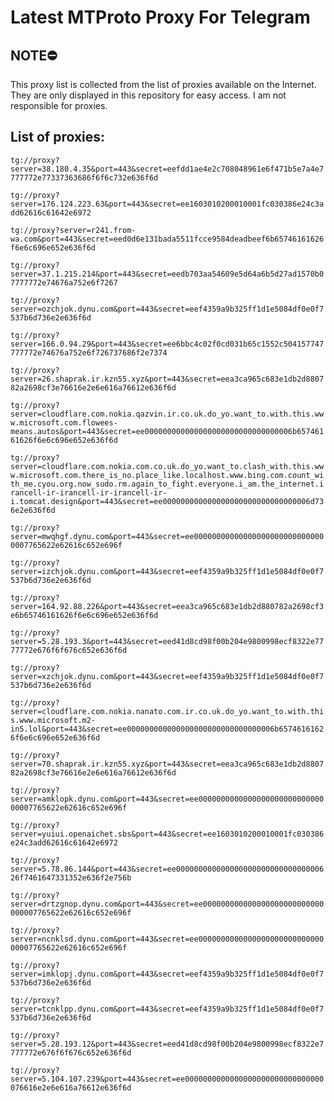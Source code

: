 # Latest MTProto Proxy For Telegram

## NOTE⛔

This proxy list is collected from the list of proxies available on the Internet. They are only displayed in this repository for easy access. I am not responsible for proxies.

## List of proxies:

`tg://proxy?server=38.180.4.35&port=443&secret=eefdd1ae4e2c708048961e6f471b5e7a4e7777772e77337363686f6f6c732e636f6d`

`tg://proxy?server=176.124.223.63&port=443&secret=ee1603010200010001fc030386e24c3add62616c61642e6972`

`tg://proxy?server=r241.from-wa.com&port=443&secret=eed0d6e131bada5511fcce9584deadbeef6b65746161626f6e6c696e652e636f6d`

`tg://proxy?server=37.1.215.214&port=443&secret=eedb703aa54609e5d64a6b5d27ad1570b07777772e74676a752e6f7267`

`tg://proxy?server=ozchjok.dynu.com&port=443&secret=eef4359a9b325ff1d1e5084df0e0f7537b6d736e2e636f6d`

`tg://proxy?server=166.0.94.29&port=443&secret=ee6bbc4c02f0cd031b65c1552c504157747777772e74676a752e6f726737686f2e7374`

`tg://proxy?server=26.shaprak.ir.kzn55.xyz&port=443&secret=eea3ca965c683e1db2d880782a2698cf3e76616e2e6e616a76612e636f6d`

`tg://proxy?server=cloudflare.com.nokia.qazvin.ir.co.uk.do_yo.want_to.with.this.www.microsoft.com.flowees-means.autos&port=443&secret=ee000000000000000000000000000000006b65746161626f6e6c696e652e636f6d`

`tg://proxy?server=cloudflare.com.nokia.com.co.uk.do_yo.want_to.clash_with.this.www.microsoft.com.there_is_no.place_like.localhost.www.bing.com.count_with_me.cyou.org.now_sudo.rm.again_to_fight.everyone.i_am.the_internet.irancell-ir-irancell-ir-irancell-ir-i.tomcat.design&port=443&secret=ee000000000000000000000000000000006d736e2e636f6d`

`tg://proxy?server=mwqhgf.dynu.com&port=443&secret=ee000000000000000000000000000000007765622e62616c652e696f`

`tg://proxy?server=izchjok.dynu.com&port=443&secret=eef4359a9b325ff1d1e5084df0e0f7537b6d736e2e636f6d`

`tg://proxy?server=164.92.88.226&port=443&secret=eea3ca965c683e1db2d880782a2698cf3e6b65746161626f6e6c696e652e636f6d`

`tg://proxy?server=5.28.193.3&port=443&secret=eed41d8cd98f00b204e9800998ecf8322e7777772e676f6f676c652e636f6d`

`tg://proxy?server=xzchjok.dynu.com&port=443&secret=eef4359a9b325ff1d1e5084df0e0f7537b6d736e2e636f6d`

`tg://proxy?server=cloudflare.com.nokia.nanato.com.ir.co.uk.do_yo.want_to.with.this.www.microsoft.m2-in5.lol&port=443&secret=ee000000000000000000000000000000006b65746161626f6e6c696e652e636f6d`

`tg://proxy?server=70.shaprak.ir.kzn55.xyz&port=443&secret=eea3ca965c683e1db2d880782a2698cf3e76616e2e6e616a76612e636f6d`

`tg://proxy?server=amklopk.dynu.com&port=443&secret=ee000000000000000000000000000000007765622e62616c652e696f`

`tg://proxy?server=yuiui.openaichet.sbs&port=443&secret=ee1603010200010001fc030386e24c3add62616c61642e6972`

`tg://proxy?server=5.78.86.144&port=443&secret=ee00000000000000000000000000000000626f7461647331352e636f2e756b`

`tg://proxy?server=drtzgnop.dynu.com&port=443&secret=ee000000000000000000000000000000007765622e62616c652e696f`

`tg://proxy?server=ncnklsd.dynu.com&port=443&secret=ee000000000000000000000000000000007765622e62616c652e696f`

`tg://proxy?server=imklopj.dynu.com&port=443&secret=eef4359a9b325ff1d1e5084df0e0f7537b6d736e2e636f6d`

`tg://proxy?server=tcnklpp.dynu.com&port=443&secret=eef4359a9b325ff1d1e5084df0e0f7537b6d736e2e636f6d`

`tg://proxy?server=5.28.193.12&port=443&secret=eed41d8cd98f00b204e9800998ecf8322e7777772e676f6f676c652e636f6d`

`tg://proxy?server=5.104.107.239&port=443&secret=ee0000000000000000000000000000000076616e2e6e616a76612e636f6d`

